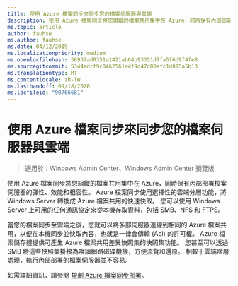 ```yaml
---
title: 使用 Azure 檔案同步來同步您的檔案伺服器與雲端
description: 使用 Azure 檔案同步將您組織的檔案共用集中在 Azure，同時保有內部部署檔案伺服器的彈性、效能和相容性。 Azure 檔案同步使用選擇性的雲端分層功能，將 Windows Server 轉換成 Azure 檔案共用的快速快取。
ms.topic: article
author: fauhse
ms.author: fauhse
ms.date: 04/12/2019
ms.localizationpriority: medium
ms.openlocfilehash: 56937ad0351a1421ab64b93351d7fa5f6d9f4fe8
ms.sourcegitcommit: 5344adcf9c0462561a4f9d47d80afc1d095a5b13
ms.translationtype: MT
ms.contentlocale: zh-TW
ms.lasthandoff: 09/18/2020
ms.locfileid: "90766681"
---
```

# <a name="sync-your-file-server-with-the-cloud-by-using-azure-file-sync"></a>使用 Azure 檔案同步來同步您的檔案伺服器與雲端

>適用於：Windows Admin Center、Windows Admin Center 預覽版

使用 Azure 檔案同步將您組織的檔案共用集中在 Azure，同時保有內部部署檔案伺服器的彈性、效能和相容性。 Azure 檔案同步使用選擇性的雲端分層功能，將 Windows Server 轉換成 Azure 檔案共用的快速快取。 您可以使用 Windows Server 上可用的任何通訊協定來從本機存取資料，包括 SMB、NFS 和 FTPS。

當您的檔案同步至雲端之後，您就可以將多部伺服器連線到相同的 Azure 檔案共用，以便在本機同步並快取內容，也就是一律會傳輸 (Acl) 的許可權。 Azure 檔案儲存體提供可產生 Azure 檔案共用差異快照集的快照集功能。 您甚至可以透過 SMB 將這些快照集掛接為唯讀網路磁碟機機，方便流覽和還原。 相較于雲端階層處理，執行內部部署的檔案伺服器並不容易。

如需詳細資訊，請參閱 [規劃 Azure 檔案同步部署](/azure/storage/files/storage-sync-files-planning)。